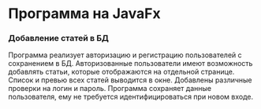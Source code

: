 # Программа на JavaFx
### Добавление статей в БД
Программа реализует авторизацию и регистрацию пользователей с сохранением в БД.
Авторизованные пользователи имеют возможность добавлять статьи, которые отображаются на отдельной странице. 
Список и превью всех статей выводится в окне.
Добавлены различные проверки на логин и пароль.
Программа сохраняет данные пользователя, ему не требуется идентифицироваться при новом входе.
